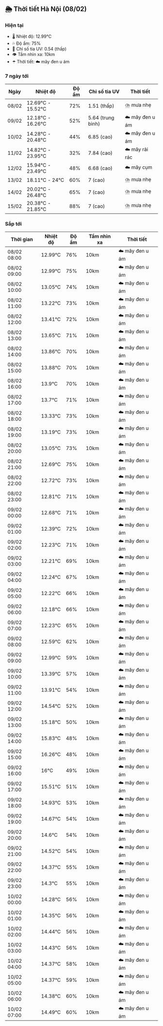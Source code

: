 ## 🌦️ Thời tiết Hà Nội (08/02)

### Hiện tại

- 🌡️ Nhiệt độ: 12.99℃
- 💦 Độ ẩm: 75%
- 🌟 Chỉ số tia UV: 0.54 (thấp)
- 👁️ Tầm nhìn xa: 10km
- ☂️ Thời tiết: ☁️ mây đen u ám

### 7 ngày tới

| Ngày | Nhiệt độ | Độ ẩm | Chỉ số tia UV | Thời tiết |
| --- | --- | --- | --- | --- |
| 08/02 | 12.69℃ - 15.52℃ | 72% | 1.51 (thấp) | ⛈️ mưa nhẹ |
| 09/02 | 12.18℃ - 16.26℃ | 52% | 5.64 (trung bình) | ☁️ mây đen u ám |
| 10/02 | 14.28℃ - 20.48℃ | 44% | 6.85 (cao) | ☁️ mây đen u ám |
| 11/02 | 14.82℃ - 23.95℃ | 32% | 7.84 (cao) | ☁️ mây rải rác |
| 12/02 | 15.94℃ - 23.49℃ | 48% | 6.68 (cao) | ☁️ mây cụm |
| 13/02 | 18.11℃ - 24℃ | 60% | 7 (cao) | ⛈️ mưa nhẹ |
| 14/02 | 20.02℃ - 26.48℃ | 65% | 7 (cao) | ⛈️ mưa nhẹ |
| 15/02 | 20.38℃ - 21.85℃ | 88% | 7 (cao) | ⛈️ mưa nhẹ |

### Sắp tới

| Thời gian | Nhiệt độ | Độ ẩm | Tầm nhìn xa | Thời tiết |
| --- | --- | --- | --- | --- |
| 08/02 08:00 | 12.99℃ | 76% | 10km | ☁️ mây đen u ám |
| 08/02 09:00 | 12.99℃ | 75% | 10km | ☁️ mây đen u ám |
| 08/02 10:00 | 13.05℃ | 74% | 10km | ☁️ mây đen u ám |
| 08/02 11:00 | 13.22℃ | 73% | 10km | ☁️ mây đen u ám |
| 08/02 12:00 | 13.41℃ | 72% | 10km | ☁️ mây đen u ám |
| 08/02 13:00 | 13.65℃ | 71% | 10km | ☁️ mây đen u ám |
| 08/02 14:00 | 13.86℃ | 70% | 10km | ☁️ mây đen u ám |
| 08/02 15:00 | 13.88℃ | 70% | 10km | ☁️ mây đen u ám |
| 08/02 16:00 | 13.9℃ | 70% | 10km | ☁️ mây đen u ám |
| 08/02 17:00 | 13.7℃ | 71% | 10km | ☁️ mây đen u ám |
| 08/02 18:00 | 13.33℃ | 73% | 10km | ☁️ mây đen u ám |
| 08/02 19:00 | 13.19℃ | 73% | 10km | ☁️ mây đen u ám |
| 08/02 20:00 | 13.05℃ | 73% | 10km | ☁️ mây đen u ám |
| 08/02 21:00 | 12.69℃ | 75% | 10km | ☁️ mây đen u ám |
| 08/02 22:00 | 12.72℃ | 73% | 10km | ☁️ mây đen u ám |
| 08/02 23:00 | 12.81℃ | 71% | 10km | ☁️ mây đen u ám |
| 09/02 00:00 | 12.68℃ | 71% | 10km | ☁️ mây đen u ám |
| 09/02 01:00 | 12.39℃ | 72% | 10km | ☁️ mây đen u ám |
| 09/02 02:00 | 12.23℃ | 71% | 10km | ☁️ mây đen u ám |
| 09/02 03:00 | 12.21℃ | 69% | 10km | ☁️ mây đen u ám |
| 09/02 04:00 | 12.24℃ | 67% | 10km | ☁️ mây đen u ám |
| 09/02 05:00 | 12.22℃ | 66% | 10km | ☁️ mây đen u ám |
| 09/02 06:00 | 12.18℃ | 66% | 10km | ☁️ mây đen u ám |
| 09/02 07:00 | 12.23℃ | 65% | 10km | ☁️ mây đen u ám |
| 09/02 08:00 | 12.59℃ | 62% | 10km | ☁️ mây đen u ám |
| 09/02 09:00 | 12.99℃ | 59% | 10km | ☁️ mây đen u ám |
| 09/02 10:00 | 13.39℃ | 57% | 10km | ☁️ mây đen u ám |
| 09/02 11:00 | 13.91℃ | 54% | 10km | ☁️ mây đen u ám |
| 09/02 12:00 | 14.54℃ | 52% | 10km | ☁️ mây đen u ám |
| 09/02 13:00 | 15.18℃ | 50% | 10km | ☁️ mây đen u ám |
| 09/02 14:00 | 15.83℃ | 48% | 10km | ☁️ mây đen u ám |
| 09/02 15:00 | 16.26℃ | 48% | 10km | ☁️ mây đen u ám |
| 09/02 16:00 | 16℃ | 49% | 10km | ☁️ mây đen u ám |
| 09/02 17:00 | 15.51℃ | 51% | 10km | ☁️ mây đen u ám |
| 09/02 18:00 | 14.93℃ | 53% | 10km | ☁️ mây đen u ám |
| 09/02 19:00 | 14.67℃ | 54% | 10km | ☁️ mây đen u ám |
| 09/02 20:00 | 14.6℃ | 54% | 10km | ☁️ mây đen u ám |
| 09/02 21:00 | 14.52℃ | 54% | 10km | ☁️ mây đen u ám |
| 09/02 22:00 | 14.37℃ | 55% | 10km | ☁️ mây đen u ám |
| 09/02 23:00 | 14.3℃ | 55% | 10km | ☁️ mây đen u ám |
| 10/02 00:00 | 14.28℃ | 56% | 10km | ☁️ mây đen u ám |
| 10/02 01:00 | 14.35℃ | 56% | 10km | ☁️ mây đen u ám |
| 10/02 02:00 | 14.44℃ | 56% | 10km | ☁️ mây đen u ám |
| 10/02 03:00 | 14.43℃ | 56% | 10km | ☁️ mây đen u ám |
| 10/02 04:00 | 14.37℃ | 58% | 10km | ☁️ mây đen u ám |
| 10/02 05:00 | 14.37℃ | 59% | 10km | ☁️ mây đen u ám |
| 10/02 06:00 | 14.38℃ | 60% | 10km | ☁️ mây đen u ám |
| 10/02 07:00 | 14.49℃ | 60% | 10km | ☁️ mây đen u ám |
